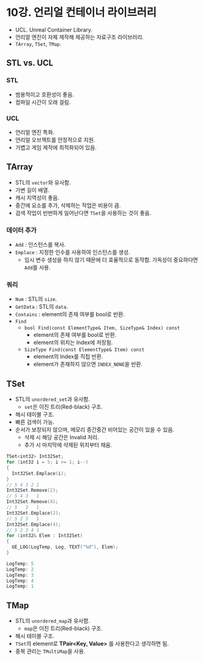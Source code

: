 # 10강. 언리얼 컨테이너 라이브러리
- UCL. Unreal Container Library.
- 언리얼 엔진이 자체 제작해 제공하는 자료구조 라이브러리.
- `TArray`, `TSet`, `TMap`.
## STL vs. UCL
### STL
- 범용적이고 호환성이 좋음.
- 컴파일 시간이 오래 걸림.
### UCL
- 언리얼 엔진 특화.
- 언리얼 오브젝트를 안정적으로 지원.
- 가볍고 게임 제작에 최적화되어 있음.
## TArray
- STL의 `vector`와 유사함.
- 가변 길이 배열.
- 캐시 지역성이 좋음.
- 중간에 요소를 추가, 삭제하는 작업은 비용이 큼.
- 검색 작업이 빈번하게 일어난다면 `TSet`을 사용하는 것이 좋음.
### 데이터 추가
- `Add` : 인스턴스를 복사.
- `Emplace` : 지정한 인수를 사용하여 인스턴스를 생성.
  - 임시 변수 생성을 하지 않기 때문에 더 효율적으로 동작함. 가독성이 중요하다면 `Add`를 사용.
### 쿼리
- `Num` : STL의 `size`.
- `GetData` : STL의 `data`.
- `Contains` : element의 존재 여부를 bool로 반환.
- `Find`
  - `bool Find(const ElementType& Item, SizeType& Index) const`
    - element의 존재 여부를 bool로 반환.
    - element의 위치는 Index에 저장됨.
  - `SizeType Find(const ElementType& Item) const`
    - element의 Index를 직접 반환.
    - element가 존재하지 않으면 `INDEX_NONE`을 반환.
## TSet
- STL의 `unordered_set`과 유사함.
  - `set`은 이진 트리(Red-black) 구조.
- 해시 테이블 구조.
- 빠른 검색이 가능.
- 순서가 보장되지 않으며, 메모리 중간중간 비어있는 공간이 있을 수 있음.
  - 삭제 시 해당 공간은 Invalid 처리.
  - 추가 시 마지막에 삭제된 위치부터 채움.
```c++
TSet<int32> Int32Set;
for (int32 i = 5; i >= 1; i--)
{
  Int32Set.Emplace(i);
}
// 5 4 3 2 1
Int32Set.Remove(2);
// 5 4 3   1
Int32Set.Remove(4);
// 5   3   1
Int32Set.Emplace(2);
// 5 2 3   1
Int32Set.Emplace(4);
// 5 2 3 4 1
for (int32& Elem : Int32Set)
{
  UE_LOG(LogTemp, Log, TEXT("%d"), Elem);
}
```
```c++
LogTemp: 5
LogTemp: 2
LogTemp: 3
LogTemp: 4
LogTemp: 1
```
## TMap
- STL의 `unordered_map`과 유사함.
  - `map`은 이진 트리(Red-black) 구조.
- 해시 테이블 구조.
- `TSet`의 element로 **TPair<Key, Value>** 를 사용한다고 생각하면 됨.
- 중복 관리는 `TMultiMap`을 사용.
